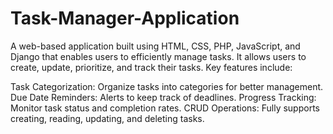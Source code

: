 # Task-Manager-Application

A web-based application built using HTML, CSS, PHP, JavaScript, and Django that enables users to efficiently manage tasks. It allows users to create, update, prioritize, and track their tasks. Key features include:

Task Categorization: Organize tasks into categories for better management.
Due Date Reminders: Alerts to keep track of deadlines.
Progress Tracking: Monitor task status and completion rates.
CRUD Operations: Fully supports creating, reading, updating, and deleting tasks.
